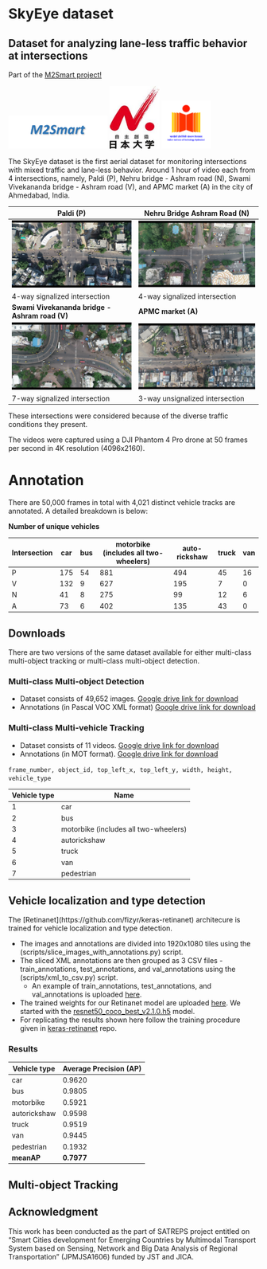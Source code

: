 # SkyEye dataset
<h2>Dataset for analyzing lane-less traffic behavior at intersections </h2>

Part of the [M2Smart project!](http://m2smart.org/en/)  

<img src="images/m2smart.png" width="200"> <img src="images/nihon.jpg" width="100"> <img src="images/iith.png" width="100">



The SkyEye dataset is the first aerial dataset for monitoring intersections with mixed traffic and lane-less behavior. Around 1 hour of video each from 4 intersections, namely, Paldi (P), Nehru bridge - Ashram road (N), Swami Vivekananda bridge - Ashram road (V), and APMC market (A) in the city of Ahmedabad, India.

**Paldi (P)**         | **Nehru Bridge Ashram Road (N)** 
----------------|--------------
![](images/paldi.png) |![](images/nehru.png)
4-way signalized intersection | 4-way signalized intersection
**Swami Vivekananda bridge - Ashram road (V)** | **APMC market (A)**
![](images/vivek.png) |![](images/apmc.png)
7-way signalized intersection | 3-way unsignalized intersection

These intersections were considered because of the diverse
traffic conditions they present. 

The videos were captured using a DJI Phantom 4 Pro drone at 50 frames per
second in 4K resolution (4096x2160). 

<h1> Annotation </h1>
There are 50,000 frames in total with 4,021 distinct vehicle tracks
are annotated. A detailed breakdown is below:

**Number of unique vehicles**

Intersection | car | bus | motorbike (includes all two-wheelers) | auto-rickshaw | truck | van 
-|-|-|-|-|-|-
P | 175 | 54 | 881 | 494 | 45 | 16  
V | 132 | 9 | 627 | 195 | 7 | 0  
N | 41 | 8 | 275 | 99 | 12 | 6  
A | 73 | 6 | 402 | 135 | 43 | 0 

<h2> Downloads </h2>
There are two versions of the same dataset available for either multi-class multi-object tracking or multi-class multi-object detection.
<h3> Multi-class Multi-object Detection </h3>

* Dataset consists of 49,652 images. [Google drive link for download]()
* Annotations (in Pascal VOC XML format) [Google drive link for download]()

<h3> Multi-class Multi-vehicle Tracking </h3>

* Dataset consists of 11 videos. [Google drive link for download]()
* Annotations (in MOT format). [Google drive link for download]() 

`frame_number, object_id, top_left_x, top_left_y, width, height, vehicle_type`


Vehicle type | Name
-|-
1 | car
2 | bus  
3 | motorbike (includes all two-wheelers)
4 | autorickshaw
5 | truck
6 | van
7 | pedestrian 


<h2> Vehicle localization and type detection</h3>
The [Retinanet](https://github.com/fizyr/keras-retinanet) architecure is trained for vehicle localization and type detection.

* The images and annotations are divided into 1920x1080 tiles using the (scripts/slice_images_with_annotations.py) script.
* The sliced XML annotations are then grouped as 3 CSV files - train_annotations, test_annotations, and val_annotations using the (scripts/xml_to_csv.py) script.
  * An example of train_annotations, test_annotations, and val_annotations is uploaded [here](). 
* The trained weights for our Retinanet model are uploaded [here](). We started with the [resnet50_coco_best_v2.1.0.h5](https://github.com/fizyr/keras-retinanet/releases/download/0.5.1/resnet50_coco_best_v2.1.0.h5) model.
* For replicating the results shown here follow the training procedure given in [keras-retinanet](https://github.com/fizyr/keras-retinanet) repo.

<h3> Results </h3>

Vehicle type | Average Precision (AP)
-|-
car | 0.9620
bus | 0.9805
motorbike | 0.5921
autorickshaw | 0.9598
truck | 0.9519
van | 0.9445
pedestrian | 0.1932
**meanAP** | **0.7977**

<h2> Multi-object Tracking </h2>


<h2> Acknowledgment </h2>
This work has been conducted as the part of SATREPS project entitled on “Smart Cities development for Emerging Countries by Multimodal Transport System based on Sensing, Network and Big Data Analysis of Regional Transportation” (JPMJSA1606) funded by JST and JICA. 

